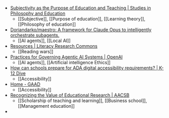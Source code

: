 - [Subjectivity as the Purpose of Education and Teaching | Studies in Philosophy and Education](https://link.springer.com/article/10.1007/s11217-024-09936-5)
	- [[Subjective]], [[Purpose of education]], [[Learning theory]], [[Philosophy of education]]
- [Doriandarko/maestro: A framework for Claude Opus to intelligently orchestrate subagents.](https://github.com/Doriandarko/maestro)
	- [[AI agents]], [[Local AI]]
- [Resources | Literacy Research Commons](https://literacyresearchcommons.org/resources/)
	- [[Reading wars]]
- [Practices for Governing Agentic AI Systems | OpenAI](https://openai.com/index/practices-for-governing-agentic-ai-systems/)
	- [[AI agents]], [[Artificial intelligence Ethics]]
- [How can schools prepare for ADA digital accessibility requirements? | K-12 Dive](https://www.k12dive.com/news/schools-colleges-title-ii-digital-accessibility/715184/)
	- [[Accessibility]]
- [Home - GAAD](https://accessibility.day/)
	- [[Accessibility]]
- [Recognizing the Value of Educational Research | AACSB](https://www.aacsb.edu/insights/articles/2024/05/recognizing-the-value-of-educational-research)
	- [[Scholarship of teaching and learning]], [[Business school]], [[Management education]]
-